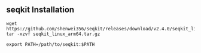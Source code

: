 

## seqkit Installation

```
wget https://github.com/shenwei356/seqkit/releases/download/v2.4.0/seqkit_linux_arm64.tar.gz
tar -xzvf seqkit_linux_arm64.tar.gz
 
export PATH=/path/to/seqkit:$PATH
```

